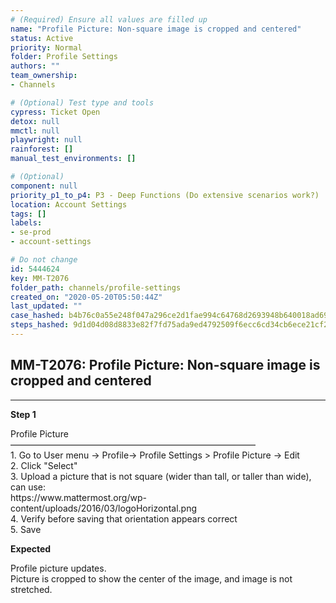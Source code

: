 ```yaml
---
# (Required) Ensure all values are filled up
name: "Profile Picture: Non-square image is cropped and centered"
status: Active
priority: Normal
folder: Profile Settings
authors: ""
team_ownership: 
- Channels

# (Optional) Test type and tools
cypress: Ticket Open
detox: null
mmctl: null
playwright: null
rainforest: []
manual_test_environments: []

# (Optional)
component: null
priority_p1_to_p4: P3 - Deep Functions (Do extensive scenarios work?)
location: Account Settings
tags: []
labels: 
- se-prod
- account-settings

# Do not change
id: 5444624
key: MM-T2076
folder_path: channels/profile-settings
created_on: "2020-05-20T05:50:44Z"
last_updated: ""
case_hashed: b4b76c0a55e248f047a296ce2d1fae994c64768d2693948b640018ad6945d76ddd4e8821f1c09478e4f2bd674918739f
steps_hashed: 9d1d04d08d8833e82f7fd75ada9ed4792509f6ecc6cd34cb6ece21cf2f5464b463821186a4d8a69327f7a7239ccb1243
---
```


## MM-T2076: Profile Picture: Non-square image is cropped and centered

---

**Step 1**

Profile Picture\
————————————————————————————\
1\. Go to User menu -> Profile-> Profile Settings > Profile Picture -> Edit\
2\. Click "Select"\
3\. Upload a picture that is not square (wider than tall, or taller than wide), can use:\
https\://www\.mattermost.org/wp-content/uploads/2016/03/logoHorizontal.png\
4\. Verify before saving that orientation appears correct\
5\. Save

**Expected**

Profile picture updates.\
Picture is cropped to show the center of the image, and image is not stretched.
